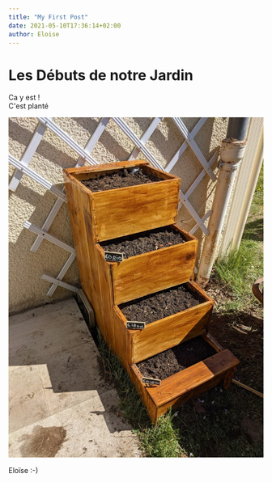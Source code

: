 ```yaml
---
title: "My First Post"
date: 2021-05-10T17:36:14+02:00
author: Eloise
---
```


# Les Débuts de notre Jardin


Ca y est !  
C'est planté

![jardiniere](images/jardiniere-escalier.jpg)


Eloïse :-)



